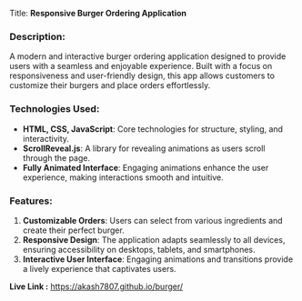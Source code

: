 Title: **Responsive Burger Ordering Application**

### Description:
A modern and interactive burger ordering application designed to provide users with a seamless and enjoyable experience. Built with a focus on responsiveness and user-friendly design, this app allows customers to customize their burgers and place orders effortlessly.

### Technologies Used:
- **HTML, CSS, JavaScript**: Core technologies for structure, styling, and interactivity.
- **ScrollReveal.js**: A library for revealing animations as users scroll through the page.
- **Fully Animated Interface**: Engaging animations enhance the user experience, making interactions smooth and intuitive.

### Features:
1. **Customizable Orders**: Users can select from various ingredients and create their perfect burger.
2. **Responsive Design**: The application adapts seamlessly to all devices, ensuring accessibility on desktops, tablets, and smartphones.
3. **Interactive User Interface**: Engaging animations and transitions provide a lively experience that captivates users.

**Live Link :**  https://akash7807.github.io/burger/

 
